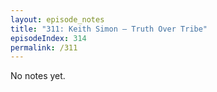 ```yaml
---
layout: episode_notes
title: "311: Keith Simon — Truth Over Tribe"
episodeIndex: 314
permalink: /311
---
```

No notes yet.

